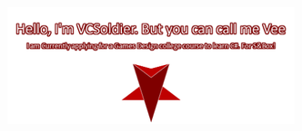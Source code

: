 <a href="#">
  <img align="center" src="https://raw.githubusercontent.com/VCSoldier/VCSoldier/main/gitbanner.png" title="Wtf u doin">
</a>
